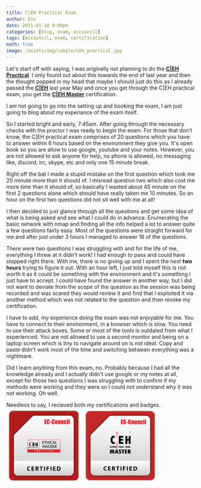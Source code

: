 ```yaml
---
title: C|EH Practical Exam
author: Eno
date: 2021-01-18 9:00pm
categories: [blog, exam, eccouncil]
tags: [eccouncil, exam, certification]
math: true
image: /assets/img/sample/ceh_practical.jpg
---
```

<p>
Let's start off with saying, I was originally not planning to do the <a href="https://www.eccouncil.org/programs/certified-ethical-hacker-ceh-practical/"><b>C|EH Practical</b></a>. I only found out about this towards the end of last year and then the thought popped in my head that maybe I should just do this as I already passed the <a href="https://www.eccouncil.org/programs/certified-ethical-hacker-ceh/"><b>C|EH</b></a> last year May and once you get through the C|EH practical exam, you get the <a href="https://www.eccouncil.org/programs/certified-ethical-hacker-ceh-master/"><b>C|EH Master</b></a> certification.
</p>
<p>
I am not going to go into the setting up and booking the exam, I am just going to blog about my experiance of the exam itself.
</p>
<p>So I started bright and early, 7:45am. After going through the necessary checks with the proctor I was ready to begin the exam. For those that don't know, the C|EH practical exam comprises of 20 questions which you have to answer within 6 hours based on the enviromnent they give you. It's open book so you are allow to use google, youtube and your notes. However, you are not allowed to ask anyone for help, no phone is allowed, no messaging like, discord, irc, skype, etc and only one 15 minute break.
</p>
<p>
Right off the bat I made a stupid mistake on the first question which took me 20 minute more than it should of. I misread question two which also cost me more time than it should of, so basically I wasted about 45 minute on the first 2 questions alone which should have really taken me 10 minutes. So an hour on the first two questions did not sit well with me at all!
</p>
<p>
I then decided to just glance through all the questions and get some idea of what is being asked and see what I could do in advance. Enumerating the basic network with nmap and finding all the info helped a lot to answer quite a few questions fairly easy. Most of the questions were straight forward for me and after just under 3 hours I managed to answer 18 of the questions.
</p>
<p>
There were two questions I was struggling with and for the life of me, everything I threw at it didn't work! I had enough to pass and could have stopped right there. With me, there is no giving up and I spent the next <b>two hours</b> trying to figure it out. With an hour left, I just told myself this is not worth it as it could be something with the environment and it's something I just have to accept. I could have found the answer in another way, but I did not want to deviate from the scope of the question as the session was being recorded and was scared they would review it and find that I exploited it via another method which was not related to the question and then revoke my certification.
</p>
<p>
I have to add, my experience doing the exam was not enjoyable for me. You have to connect to their environment, in a browser which is slow. You need to use their attack boxes. Some or most of the tools is outdated from what I experienced. You are not allowed to use a second monitor and being on a laptop screen which is tiny to navigate around on is not ideal. Copy and paste didn't work most of the time and switching between everything was a nightmare.
</p>
<p>
Did I learn anything from this exam, no. Probably because I had all the knowledge already and I actually didn't use google or my notes at all, except for those two questions I was struggling with to confirm if my methods were working and they were so I could not understand why it was not working. Oh well. 
</p>
<p>
Needless to say, I recieved both my certifications and badges.
<br>
<img src="/assets/img/sample/CEHPRACTICAL.png" width="200" height="200">
<img src="/assets/img/sample/CEHMASTER.png" width="200" height="200">
</p>
